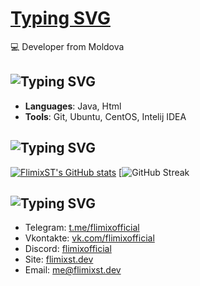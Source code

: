 [Typing SVG](https://readme-typing-svg.demolab.com?font=Fira+Code&pause=1000&color=F7F7F7&random=false&width=435&lines=%F0%9F%91%8B+Hello+there!+I'm+FlimixST)
=========================================

💻 Developer from Moldova

![Typing SVG](https://readme-typing-svg.demolab.com?font=Fira+Code&pause=1000&color=411FF7&random=false&width=435&lines=%F0%9F%8D%B3+Skills+and+Technologies)
--------------------------

*   **Languages**: Java, Html
*   **Tools**: Git, Ubuntu, CentOS, Intelij IDEA

![Typing SVG](https://readme-typing-svg.demolab.com?font=Fira+Code&pause=1000&color=F70000&random=false&width=435&lines=%F0%9F%93%88+GitHub+Stats)
---------------

[![FlimixST's GitHub stats](https://github-readme-stats.vercel.app/api?username=FlimixST&show_icons=true&theme=jolly)](https://github.com/flimixst)
[![GitHub Streak](https://streak-stats.demolab.com?user=flimixst&theme=catppuccin-macchiato)

![Typing SVG](https://readme-typing-svg.demolab.com?font=Fira+Code&pause=1000&color=3115F7&random=false&width=435&lines=%F0%9F%93%AB+Get+in+Touch)
---------------

*   Telegram: [t.me/flimixofficial](https://t.me/flimixofficial/)
*   Vkontakte: [vk.com/flimixofficial](vk.com/flimixofficial)
*   Discord: [flimixofficial](https://discord.com/users/1120534568018116669)
*   Site: [flimixst.dev](https://flimixst.dev)
*   Email: [me@flimixst.dev](mailto:me@flimixst.dev)
